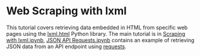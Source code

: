 # Web Scraping with lxml

This tutorial covers retrieving data embedded in HTML from specific web pages
using the [lxml.html](http://lxml.de/lxmlhtml.html) Python library.
The main tutorial is in
[Scraping with lxml.ipynb](https://github.com/jiffyclub/pyladies-2017-scraping/blob/gh-pages/Scraping%20with%20lxml.ipynb),
[JSON API Requests.ipynb](https://github.com/jiffyclub/pyladies-2017-scraping/blob/gh-pages/JSON%20API%20Requests.ipynb) contains an example
of retrieving JSON data from an API endpoint using
[requests](http://docs.python-requests.org/en/master/).
